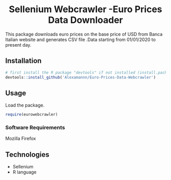 

<h1 align="center">Sellenium Webcrawler -Euro Prices Data Downloader </h1>
<p>This package downloads euro prices on the base price of USD from Banca Italian website and generates CSV file .Data starting from 01/01/2020 to present day.
<br>
  

<h2> Installation</h2>

```R
# first install the R package "devtools" if not installed (install.packages("devtools")
devtools::install_github('Alexamannn/Euro-Prices-Data-Webcrawler')
```

<h2> Usage</h2>
<p> Load the package. </p>

```R
require(eurowebcrawler)
```


<h3> Software Requirements </h3>
<p> Mozilla Firefox </p>



<h2> Technologies </h2>

- Sellenium
- R language




